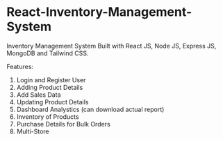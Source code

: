 # React-Inventory-Management-System
Inventory Management System Built with React JS, Node JS, Express JS, MongoDB and Tailwind CSS.

Features:
1. Login and Register User
2. Adding Product Details
3. Add Sales Data
4. Updating Product Details
5. Dashboard Analystics (can download actual report)
6. Inventory of Products
7. Purchase Details for Bulk Orders
8. Multi-Store 

